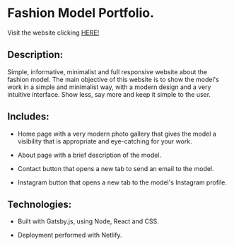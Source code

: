 # Fashion Model Portfolio.

Visit the website clicking [HERE!](https://trulyzaak.netlify.app/)

## Description:
Simple, informative, minimalist and full responsive website about the fashion model.
The main objective of this website is to show the model's work in a simple and minimalist way, with a modern design and a very intuitive interface. Show less, say more and keep it simple to the user.

## Includes:
- Home page with a very modern photo gallery that gives the model a visibility that is appropriate and eye-catching for your work.

- About page with a brief description of the model.

- Contact button that opens a new tab to send an email to the model.

- Instagram button that opens a new tab to the model's Instagram profile.





## Technologies:
- Built with Gatsby.js, using Node, React and CSS. 

- Deployment performed with Netlify.

